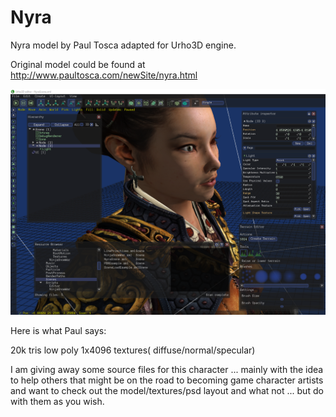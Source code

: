 # Nyra
Nyra model by Paul Tosca adapted for Urho3D engine.

Original model could be found at http://www.paultosca.com/newSite/nyra.html

![Screenshot](nyra.png)

Here is what Paul says:

20k tris low poly 
1x4096 textures( diffuse/normal/specular) 

I am giving away some source files for this character ... mainly with the idea to help others that might be on the road to becoming game character artists and want to check out the model/textures/psd layout and what not ... but do with them as you wish. 
